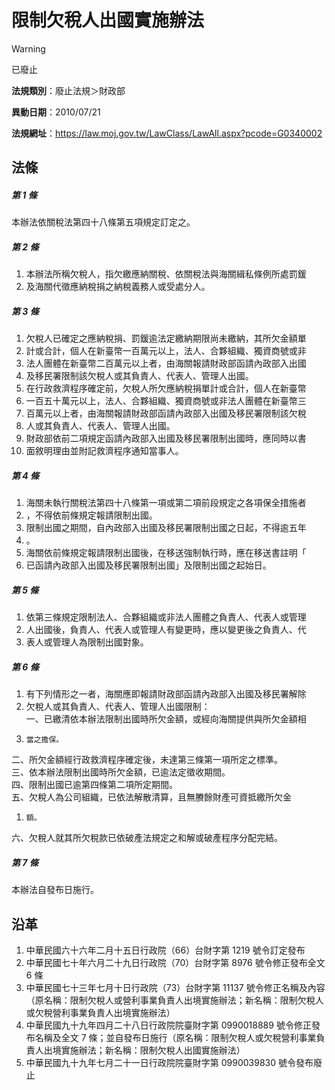 # 限制欠稅人出國實施辦法


> [!WARNING]
> 已廢止


**法規類別**：廢止法規＞財政部

**異動日期**：2010/07/21  

**法規網址**：https://law.moj.gov.tw/LawClass/LawAll.aspx?pcode=G0340002



## 法條
##### 第 1 條
本辦法依關稅法第四十八條第五項規定訂定之。

##### 第 2 條
1. 本辦法所稱欠稅人，指欠繳應納關稅、依關稅法與海關緝私條例所處罰鍰
1. 及海關代徵應納稅捐之納稅義務人或受處分人。

##### 第 3 條
1. 欠稅人已確定之應納稅捐、罰鍰逾法定繳納期限尚未繳納，其所欠金額單
1. 計或合計，個人在新臺幣一百萬元以上，法人、合夥組織、獨資商號或非
1. 法人團體在新臺幣二百萬元以上者，由海關報請財政部函請內政部入出國
1. 及移民署限制該欠稅人或其負責人、代表人、管理人出國。
1. 在行政救濟程序確定前，欠稅人所欠應納稅捐單計或合計，個人在新臺幣
1. 一百五十萬元以上，法人、合夥組織、獨資商號或非法人團體在新臺幣三
1. 百萬元以上者，由海關報請財政部函請內政部入出國及移民署限制該欠稅
1. 人或其負責人、代表人、管理人出國。
1. 財政部依前二項規定函請內政部入出國及移民署限制出國時，應同時以書
1. 面敘明理由並附記救濟程序通知當事人。

##### 第 4 條
1. 海關未執行關稅法第四十八條第一項或第二項前段規定之各項保全措施者
1. ，不得依前條規定報請限制出國。
1. 限制出國之期間，自內政部入出國及移民署限制出國之日起，不得逾五年
1. 。
1. 海關依前條規定報請限制出國後，在移送強制執行時，應在移送書註明「
1. 已函請內政部入出國及移民署限制出國」及限制出國之起始日。

##### 第 5 條
1. 依第三條規定限制法人、合夥組織或非法人團體之負責人、代表人或管理
1. 人出國後，負責人、代表人或管理人有變更時，應以變更後之負責人、代
1. 表人或管理人為限制出國對象。

##### 第 6 條
1. 有下列情形之一者，海關應即報請財政部函請內政部入出國及移民署解除
1. 欠稅人或其負責人、代表人、管理人出國限制：  
一、已繳清依本辦法限制出國時所欠金額，或經向海關提供與所欠金額相
1.     當之擔保。  
二、所欠金額經行政救濟程序確定後，未達第三條第一項所定之標準。  
三、依本辦法限制出國時所欠金額，已逾法定徵收期間。  
四、限制出國已逾第四條第二項所定期間。  
五、欠稅人為公司組織，已依法解散清算，且無賸餘財產可資抵繳所欠金
1.     額。  
六、欠稅人就其所欠稅款已依破產法規定之和解或破產程序分配完結。

##### 第 7 條
本辦法自發布日施行。

## 沿革
1. 中華民國六十六年二月十五日行政院（66）台財字第 1219 號令訂定發布
1. 中華民國七十年六月二十九日行政院（70）台財字第 8976 號令修正發布全文 6  條
1. 中華民國七十三年七月十日行政院（73）台財字第 11137  號令修正名稱及內容（原名稱：限制欠稅人或營利事業負責人出境實施辦法；新名稱：限制欠稅人或欠稅營利事業負責人出境實施辦法）
1. 中華民國九十九年四月二十八日行政院院臺財字第 0990018889 號令修正發布名稱及全文 7  條；並自發布日施行（原名稱：限制欠稅人或欠稅營利事業負責人出境實施辦法；新名稱：限制欠稅人出國實施辦法）
1. 中華民國九十九年七月二十一日行政院院臺財字第 0990039830 號令發布廢止
